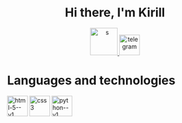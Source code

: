 <div id="header" align="center" >
  <h1>Hi there, I'm Kirill</h1>
</div>
<div id="socials" align="center" >
  <html><a href="[https://mail.google.com/mail/u/2/#inbox)](https://stepik.org/users/636753321/profile?after_pass_reset=true&auth=login)">
    <img width="64" height="64" src="https://img.icons8.com/dusk/64/s.png" alt="s"/>
  </a>
  <a href="https://t.me/Pykoz41">
      <img width="48" height="48" src="https://img.icons8.com/doodle/48/telegram.png" alt="telegram"/>
  </a></html>
</div>
 <div id="Languages and technologies">
   <h1>Languages and technologies</h1>
   <img width="48" height="48" src="https://img.icons8.com/color/48/html-5--v1.png" alt="html-5--v1"/>
   <img width="48" height="48" src="https://img.icons8.com/fluency/48/css3.png" alt="css3"/>
   <img width="48" height="48" src="https://img.icons8.com/color/48/python--v1.png" alt="python--v1"/>
 </div>                                                                                                                                                                                                               
 
<!--
**kirill357753/kirill357753** is a ✨ _special_ ✨ repository because its `README.md` (this file) appears on your GitHub profile.

Here are some ideas to get you started:

- 🔭 I’m currently working on ...
- 🌱 I’m currently learning ...
- 👯 I’m looking to collaborate on ...
- 🤔 I’m looking for help with ...
- 💬 Ask me about ...
- 📫 How to reach me: ...
- 😄 Pronouns: ...
- ⚡ Fun fact: ...
-->
